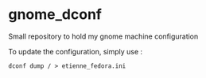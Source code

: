 # gnome_dconf
Small repository to hold my gnome machine configuration

To update the configuration, simply use :
```
dconf dump / > etienne_fedora.ini 
```
